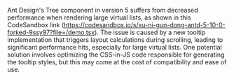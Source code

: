 Ant Design's Tree component in version 5 suffers from decreased performance when rendering large virtual lists, as shown in this CodeSandbox link (<https://codesandbox.io/s/xu-ni-gun-dong-antd-5-10-0-forked-9ssy97?file=/demo.tsx>). The issue is caused by a new tooltip implementation that triggers layout calculations during scrolling, leading to significant performance hits, especially for large virtual lists. One potential solution involves optimizing the CSS-in-JS code responsible for generating the tooltip styles, but this may come at the cost of compatibility and ease of use.
